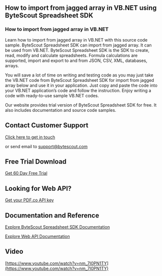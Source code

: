 ## How to import from jagged array in VB.NET using ByteScout Spreadsheet SDK

### How to import from jagged array in VB.NET

Learn how to import from jagged array in VB.NET with this source code sample. ByteScout Spreadsheet SDK can import from jagged array. It can be used from VB.NET. ByteScout Spreadsheet SDK is the SDK to create, read, modify and calculate spreadsheets. Formula calculations are supported, import and export to and from JSON, CSV, XML, databases, arrays.

You will save a lot of time on writing and testing code as you may just take the VB.NET code from ByteScout Spreadsheet SDK for import from jagged array below and use it in your application. Just copy and paste the code into your VB.NET application’s code and follow the instruction. Enjoy writing a code with ready-to-use sample VB.NET codes.

Our website provides trial version of ByteScout Spreadsheet SDK for free. It also includes documentation and source code samples.

## Contact Customer Support

[Click here to get in touch](https://bytescout.zendesk.com/hc/en-us/requests/new?subject=ByteScout%20Spreadsheet%20SDK%20Question)

or send email to [support@bytescout.com](mailto:support@bytescout.com?subject=ByteScout%20Spreadsheet%20SDK%20Question) 

## Free Trial Download

[Get 60 Day Free Trial](https://bytescout.com/download/web-installer?utm_source=github-readme)

## Looking for Web API? 

[Get your PDF.co API key](https://pdf.co/documentation/api?utm_source=github-readme)

## Documentation and Reference

[Explore ByteScout Spreadsheet SDK Documentation](https://bytescout.com/documentation/index.html?utm_source=github-readme)

[Explore Web API Documentation](https://pdf.co/documentation/api?utm_source=github-readme)

## Video

[https://www.youtube.com/watch?v=nm_7I0PN1TY](https://www.youtube.com/watch?v=nm_7I0PN1TY)